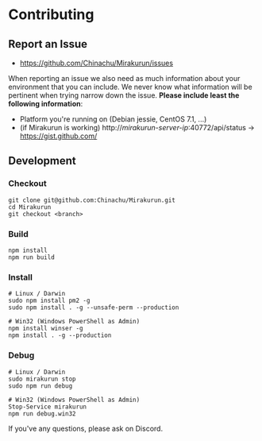 # Contributing

## Report an Issue

* https://github.com/Chinachu/Mirakurun/issues

When reporting an issue we also need as much information about your environment
that you can include. We never know what information will be pertinent when
trying narrow down the issue. **Please include least the following information**:

* Platform you're running on (Debian jessie, CentOS 7.1, ...)
* (if Mirakurun is working) http://_mirakurun-server-ip_:40772/api/status → https://gist.github.com/

## Development

### Checkout

```
git clone git@github.com:Chinachu/Mirakurun.git
cd Mirakurun
git checkout <branch>
```

### Build

```
npm install
npm run build
```

### Install

```
# Linux / Darwin
sudo npm install pm2 -g
sudo npm install . -g --unsafe-perm --production

# Win32 (Windows PowerShell as Admin)
npm install winser -g
npm install . -g --production
```

### Debug

```
# Linux / Darwin
sudo mirakurun stop
sudo npm run debug

# Win32 (Windows PowerShell as Admin)
Stop-Service mirakurun
npm run debug.win32
```

If you've any questions, please ask on Discord.
